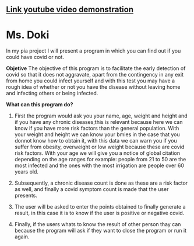[Link youtube video demonstration](http://localhost/)
-------------------------------------------------------
Ms. Doki 
=====================
In my pia project I will present a program in which you can find out if you could have covid or not.

**Objetive**
The objective of this program is to facilitate the early detection of covid so that it does not aggravate, apart from the contingency in any exit from home you could infect yourself and with this test you may have a rough idea of whether or not you have the disease without leaving home and infecting others or being infected.

**What can this program do?**
                
1. First the program would ask you your name, age, weight and height and if you have any chronic diseases;this is relevant because here we can know if you have more risk factors than the general population. With your weight and height we can know your bmies in the case that you donnot know how to obtain it, with this data we can warn you if you suffer from obesity, overweight or low weight because these are covid risk factors. With your age we will give you a notice of global citation depending on the age ranges for example: people from 21 to 50 are the most infected and the ones with the most irrigation are people over 60 years old.

2. Subsequently, a chronic disease count is done as these are a risk factor as well, and finally a covid symptom count is made that the user presents.

3. The user will be asked to enter the points obtained to finally generate a result, in this case it is to know if the user is positive or negative covid.
 
4. Finally, if the users whats to know the result of other person thay can because the program will ask if they want to close the program or run it again.
                 
